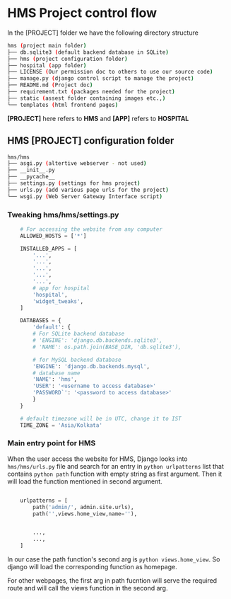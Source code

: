 # HMS Project control flow


In the [PROJECT] folder we have the following directory structure

```bash
hms (project main folder)
├── db.sqlite3 (default backend database in SQLite)
├── hms (project configuration folder)
├── hospital (app folder)
├── LICENSE (Our permission doc to others to use our source code)
├── manage.py (django control script to manage the project)
├── README.md (Project doc)
├── requirement.txt (packages needed for the project)
├── static (assest folder containing images etc.,)
└── templates (html frontend pages)
```

**[PROJECT]** here refers to **HMS** and **[APP]** refers to **HOSPITAL**

## HMS [PROJECT] configuration folder

```bash
hms/hms
├── asgi.py (altertive webserver - not used)
├── __init__.py
├── __pycache__
├── settings.py (settings for hms project)
├── urls.py (add various page urls for the project)
└── wsgi.py (Web Server Gateway Interface script)
```

### Tweaking hms/hms/settings.py

```python
	# For accessing the website from any computer
	ALLOWED_HOSTS = ['*']

	INSTALLED_APPS = [
	    '...',
	    '...',
	    '...',
	    '...',
	    '...',
	    # app for hospital
	    'hospital',
	    'widget_tweaks',
	]

	DATABASES = {
	    'default': {
		# For SQLite backend database
		# 'ENGINE': 'django.db.backends.sqlite3',
		# 'NAME': os.path.join(BASE_DIR, 'db.sqlite3'),

		# for MySQL backend database
		'ENGINE': 'django.db.backends.mysql',
		# database name
		'NAME': 'hms',
		'USER': '<username to access database>'
		'PASSWORD`': '<password to access database>'
	    }
	}

	# default timezone will be in UTC, change it to IST
	TIME_ZONE = 'Asia/Kolkata'

```

### Main entry point for HMS

When the user access the website for HMS, Django looks into ```hms/hms/urls.py``` file and search for an entry in ```python urlpatterns``` list that contains ```python path``` function with empty string as first argument. Then it will load the function mentioned in second argument.

```python

	urlpatterns = [
	    path('admin/', admin.site.urls),
	    path('',views.home_view,name=''),


	    ...,
	    ...,
	]

```

In our case the path function's second arg is ```python views.home_view```. So django will load the corresponding function as homepage.

For other webpages, the first arg in path fucntion will serve the required route and will call the views function in the second arg.
